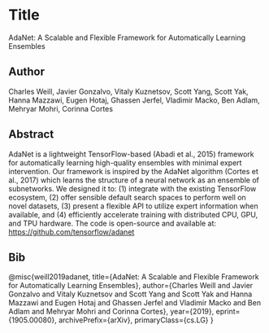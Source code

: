 # Title
AdaNet: A Scalable and Flexible Framework for Automatically Learning Ensembles

## Author
Charles Weill, Javier Gonzalvo, Vitaly Kuznetsov, Scott Yang, Scott Yak, Hanna Mazzawi, Eugen Hotaj, Ghassen Jerfel, Vladimir Macko, Ben Adlam, Mehryar Mohri, Corinna Cortes

## Abstract
AdaNet is a lightweight TensorFlow-based (Abadi et al., 2015) framework for automatically learning high-quality ensembles with minimal expert intervention. Our framework is inspired by the AdaNet algorithm (Cortes et al., 2017) which learns the structure of a neural network as an ensemble of subnetworks. We designed it to: (1) integrate with the existing TensorFlow ecosystem, (2) offer sensible default search spaces to perform well on novel datasets, (3) present a flexible API to utilize expert information when available, and (4) efficiently accelerate training with distributed CPU, GPU, and TPU hardware. The code is open-source and available at: https://github.com/tensorflow/adanet

## Bib
@misc{weill2019adanet,
      title={AdaNet: A Scalable and Flexible Framework for Automatically Learning Ensembles}, 
      author={Charles Weill and Javier Gonzalvo and Vitaly Kuznetsov and Scott Yang and Scott Yak and Hanna Mazzawi and Eugen Hotaj and Ghassen Jerfel and Vladimir Macko and Ben Adlam and Mehryar Mohri and Corinna Cortes},
      year={2019},
      eprint={1905.00080},
      archivePrefix={arXiv},
      primaryClass={cs.LG}
}